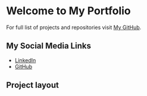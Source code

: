 # Welcome to My Portfolio

For full list of projects and repositories visit [My GitHub](https://github.com/MuhammadMusabYaqoob).

## My Social Media Links

* [LinkedIn](https://www.linkedin.com/in/musabyaqoob)
* [GitHub](https://github.com/MuhammadMusabYaqoob)

## Project layout
